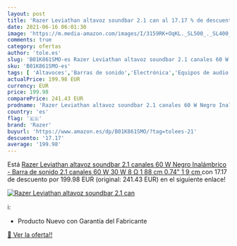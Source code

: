 ```yaml
---
layout: post
title: 'Razer Leviathan altavoz soundbar 2.1 can al 17.17 % de descuento'
date: 2021-06-16 06:01:30
image: 'https://m.media-amazon.com/images/I/3159RK+OqKL._SL500_._SL400_.jpg'
comments: true
category: ofertas
author: 'tole.es'
slug: 'B01K861SMO-es Razer Leviathan altavoz soundbar 2.1 canales 60 W Negro...'
sku: 'B01K861SMO-es'
tags: [ 'Altavoces','Barras de sonido','Electrónica','Equipos de audio y Hi-Fi','altavoz','razer', ]
actualPrice: 199.98 EUR
currency: EUR
price: 199.98
comparePrice: 241.43 EUR
prodname: 'Razer Leviathan altavoz soundbar 2.1 canales 60 W Negro Inalámbrico - Barra de sonido  2.1 canales  60 W  30 W  8 Ω  1 88 cm  0.74"   1 9 cm '
country: 'es'
flag: '🇪🇸'
brand: 'Razer'
buyurl: 'https://www.amazon.es/dp/B01K861SMO/?tag=tolees-21'
descuento: '17.17'
average: '199.98'
---
```


Está [Razer Leviathan altavoz soundbar 2.1 canales 60 W Negro Inalámbrico - Barra de sonido  2.1 canales  60 W  30 W  8 Ω  1 88 cm  0.74"   1 9 cm ](https://www.amazon.es/dp/B01K861SMO/?tag=tolees-21) con 17.17 de descuento por 199.98 EUR (original: 241.43 EUR) en el siguiente enlace!

[![Razer Leviathan altavoz soundbar 2.1 can](https://m.media-amazon.com/images/I/3159RK+OqKL._SL500_._SL400_.jpg)](https://www.amazon.es/dp/B01K861SMO/?tag=tolees-21)

ℹ️:

- Producto Nuevo con Garantía del Fabricante

[🛒 Ver la oferta!!](https://www.amazon.es/dp/B01K861SMO/?tag=tolees-21)
